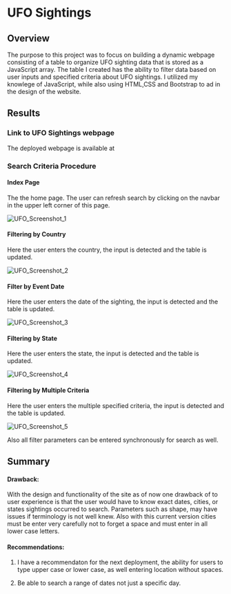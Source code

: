 # UFO Sightings 

## Overview

The purpose to this project was to focus on building a dynamic webpage consisting of a table to organize UFO sighting data that is stored as a JavaScript array. The table I created has the ability to filter data based on user inputs and specified criteria about UFO sightings. I utilized my knowlege of JavaScript, while also using HTML,CSS and Bootstrap to ad in the design of the website.







## Results

### Link to UFO Sightings webpage

The deployed webpage is available at 

### Search Criteria Procedure

#### Index Page

The the home page. The user can refresh search by clicking on the navbar in the upper left corner of this page.

![UFO_Screenshot_1](https://user-images.githubusercontent.com/90155651/188019788-897bf550-1308-4bfc-8454-ac365bbb0288.png)



#### Filtering by Country

Here the user enters the country, the input is detected and the table is updated.

![UFO_Screenshot_2](https://user-images.githubusercontent.com/90155651/188019821-db3167ba-260e-488c-956c-a609da141d5d.png)



#### Filter by Event Date

Here the user enters the date of the sighting, the input is detected and the table is updated.

![UFO_Screenshot_3](https://user-images.githubusercontent.com/90155651/188019861-85ef4550-4743-4acd-817e-5acae923c6ab.png)



#### Filtering by State

Here the user enters the state, the input is detected and the table is updated.

![UFO_Screenshot_4](https://user-images.githubusercontent.com/90155651/188020234-b9c7e36b-8178-4dca-88b8-c21a4acf389c.png)



#### Filtering by Multiple Criteria

Here the user enters the multiple specified criteria, the input is detected and the table is updated.

![UFO_Screenshot_5](https://user-images.githubusercontent.com/90155651/188020623-cdf14474-719e-485b-b8ed-b9d3700f8230.png)

Also all filter parameters can be entered synchronously for search as well.


## Summary


#### Drawback:

With the design and functionality of the site as of now one drawback of to user experience is that the user would have to know exact dates, cities, or states sightings occurred to search. Parameters such as shape, may have issues if terminology is not well knew. Also with this current version cities must be enter very carefully not to forget a space and must enter in all lower case letters.


#### Recommendations:

1. I have a recommendaton for the next deployment, the ability for users to type upper case or lower case, as well entering location without spaces. 


2. Be able to search a range of dates not just a specific day.
